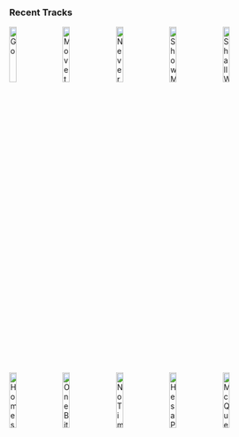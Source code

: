 ### Recent Tracks
[<img src='https://lastfm.freetls.fastly.net/i/u/300x300/0a8c4e4804124f2b848731a4c58f2504.png' width='16%' height='16%' alt='Go'>](https://www.last.fm/music/valley%2blodge/_/go)&nbsp;&nbsp;&nbsp;&nbsp;[<img src='https://lastfm.freetls.fastly.net/i/u/300x300/664fa9f2b331d83aa64eb247ec735fa5.png' width='16%' height='16%' alt='Move to San Francisco'>](https://www.last.fm/music/circa%2bwaves/_/move%2bto%2bsan%2bfrancisco)&nbsp;&nbsp;&nbsp;&nbsp;[<img src='https://lastfm.freetls.fastly.net/i/u/300x300/264d08b10ac8c7a67edb4082bcbbc355.png' width='16%' height='16%' alt='Never Say Die'>](https://www.last.fm/music/chvrches/_/never%2bsay%2bdie)&nbsp;&nbsp;&nbsp;&nbsp;[<img src='https://lastfm.freetls.fastly.net/i/u/300x300/9227be2536dd47d334835e22e60feab2.png' width='16%' height='16%' alt='Show Me'>](https://www.last.fm/music/akacia/_/show%2bme)&nbsp;&nbsp;&nbsp;&nbsp;[<img src='https://lastfm.freetls.fastly.net/i/u/300x300/ce5054350b03ec0fd8b28b18f48554fb.png' width='16%' height='16%' alt='Shall We Begin?'>](https://www.last.fm/music/ramin%2bdjawadi/_/shall%2bwe%2bbegin%253f)&nbsp;&nbsp;&nbsp;&nbsp;<br>[<img src='https://lastfm.freetls.fastly.net/i/u/300x300/dfed95f8dd934a865187d61fcf67514f.png' width='16%' height='16%' alt='Homestead - From "The Good Dinosaur" Score'>](https://www.last.fm/music/mychael%2bdanna/_/homestead%2b-%2bfrom%2b%2522the%2bgood%2bdinosaur%2522%2bscore)&nbsp;&nbsp;&nbsp;&nbsp;[<img src='https://lastfm.freetls.fastly.net/i/u/300x300/744c392bd14e4fc7cf381ce2c9b07f32.png' width='16%' height='16%' alt='One Bite at a Time'>](https://www.last.fm/music/jeff%2bbeal/_/one%2bbite%2bat%2ba%2btime)&nbsp;&nbsp;&nbsp;&nbsp;[<img src='https://lastfm.freetls.fastly.net/i/u/300x300/d0a430fbde6644dcc45d9cd2aaa4e930.png' width='16%' height='16%' alt='No Time For Caution'>](https://www.last.fm/music/hans%2bzimmer/_/no%2btime%2bfor%2bcaution)&nbsp;&nbsp;&nbsp;&nbsp;[<img src='https://lastfm.freetls.fastly.net/i/u/300x300/485e096943934797a7e6c3ddf11b8adf.png' width='16%' height='16%' alt='Hes a Pirate'>](https://www.last.fm/music/klaus%2bbadelt/_/he%2527s%2ba%2bpirate)&nbsp;&nbsp;&nbsp;&nbsp;[<img src='https://lastfm.freetls.fastly.net/i/u/300x300/f1865970fe49990e2adb47025827b5ed.png' width='16%' height='16%' alt='McQueen and Sally'>](https://www.last.fm/music/randy%2bnewman/_/mcqueen%2band%2bsally)&nbsp;&nbsp;&nbsp;&nbsp;<br>